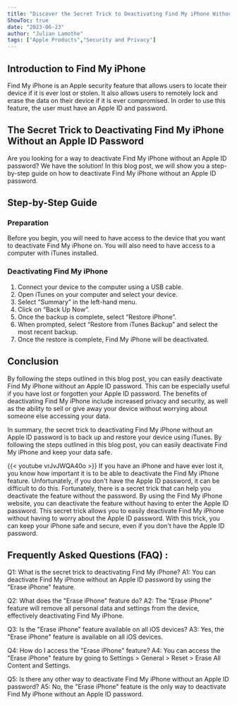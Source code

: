 ```yaml
---
title: "Discover the Secret Trick to Deactivating Find My iPhone Without an Apple ID Password!"
ShowToc: true 
date: "2023-06-23"
author: "Julian Lamothe" 
tags: ["Apple Products","Security and Privacy"]
---
```

## Introduction to Find My iPhone

Find My iPhone is an Apple security feature that allows users to locate their device if it is ever lost or stolen. It also allows users to remotely lock and erase the data on their device if it is ever compromised. In order to use this feature, the user must have an Apple ID and password. 

## The Secret Trick to Deactivating Find My iPhone Without an Apple ID Password

Are you looking for a way to deactivate Find My iPhone without an Apple ID password? We have the solution! In this blog post, we will show you a step-by-step guide on how to deactivate Find My iPhone without an Apple ID password. 

## Step-by-Step Guide

### Preparation

Before you begin, you will need to have access to the device that you want to deactivate Find My iPhone on. You will also need to have access to a computer with iTunes installed. 

### Deactivating Find My iPhone

1. Connect your device to the computer using a USB cable. 
2. Open iTunes on your computer and select your device. 
3. Select “Summary” in the left-hand menu. 
4. Click on “Back Up Now”. 
5. Once the backup is complete, select “Restore iPhone”. 
6. When prompted, select “Restore from iTunes Backup” and select the most recent backup. 
7. Once the restore is complete, Find My iPhone will be deactivated. 

## Conclusion

By following the steps outlined in this blog post, you can easily deactivate Find My iPhone without an Apple ID password. This can be especially useful if you have lost or forgotten your Apple ID password. The benefits of deactivating Find My iPhone include increased privacy and security, as well as the ability to sell or give away your device without worrying about someone else accessing your data. 

In summary, the secret trick to deactivating Find My iPhone without an Apple ID password is to back up and restore your device using iTunes. By following the steps outlined in this blog post, you can easily deactivate Find My iPhone and keep your data safe.

{{< youtube vrJvJWQA40o >}} 
If you have an iPhone and have ever lost it, you know how important it is to be able to deactivate the Find My iPhone feature. Unfortunately, if you don't have the Apple ID password, it can be difficult to do this. Fortunately, there is a secret trick that can help you deactivate the feature without the password. By using the Find My iPhone website, you can deactivate the feature without having to enter the Apple ID password. This secret trick allows you to easily deactivate Find My iPhone without having to worry about the Apple ID password. With this trick, you can keep your iPhone safe and secure, even if you don't have the Apple ID password.

## Frequently Asked Questions (FAQ) :
Q1: What is the secret trick to deactivating Find My iPhone? 
A1: You can deactivate Find My iPhone without an Apple ID password by using the "Erase iPhone" feature.

Q2: What does the "Erase iPhone" feature do? 
A2: The "Erase iPhone" feature will remove all personal data and settings from the device, effectively deactivating Find My iPhone.

Q3: Is the "Erase iPhone" feature available on all iOS devices? 
A3: Yes, the "Erase iPhone" feature is available on all iOS devices.

Q4: How do I access the "Erase iPhone" feature? 
A4: You can access the "Erase iPhone" feature by going to Settings > General > Reset > Erase All Content and Settings.

Q5: Is there any other way to deactivate Find My iPhone without an Apple ID password? 
A5: No, the "Erase iPhone" feature is the only way to deactivate Find My iPhone without an Apple ID password.


